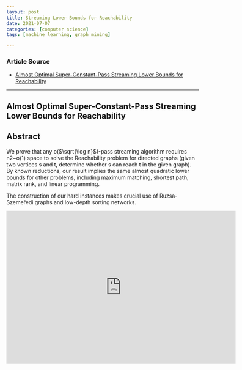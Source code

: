 ```yaml
---
layout: post
title: Streaming Lower Bounds for Reachability
date: 2021-07-07
categories: [computer science]
tags: [machine learning, graph mining]

---
```


### Article Source

* [Almost Optimal Super-Constant-Pass Streaming Lower Bounds for Reachability](https://www.youtube.com/watch?v=mXMh2T1To2w)


---

## Almost Optimal Super-Constant-Pass Streaming Lower Bounds for Reachability



## Abstract
We prove that any o($\sqrt{\log n}$)-pass streaming algorithm requires n2−o(1) space to solve the Reachability problem for directed graphs (given two vertices s and t, determine whether s can reach t in the given graph). By known reductions, our result implies the same almost quadratic lower bounds for other problems, including maximum matching, shortest path, matrix rank, and linear programming.

The construction of our hard instances makes crucial use of Ruzsa-Szemeŕedi graphs and low-depth sorting networks.


<iframe width="600" height="400" src="https://www.youtube.com/embed/mXMh2T1To2w" title="YouTube video player" frameborder="0" allow="accelerometer; autoplay; clipboard-write; encrypted-media; gyroscope; picture-in-picture" allowfullscreen></iframe>